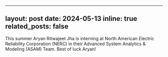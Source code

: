
---
layout: post
date: 2024-05-13
inline: true
related_posts: false
---

This summer Aryan Ritwajeet Jha is interning at North American Electric Reliability Corporation (NERC) in their Advanced System Analytics & Modeling (ASAM) Team. Best of luck Aryan!
